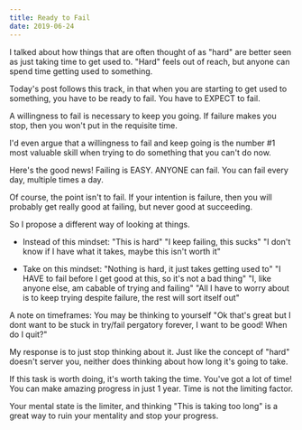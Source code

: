 ```yaml
---
title: Ready to Fail
date: 2019-06-24
---
```


I talked about how things that are often thought of as "hard" are better seen as just taking time to get used to. "Hard" feels out of reach, but anyone can spend time getting used to something.

Today's post follows this track, in that when you are starting to get used to something, you have to be ready to fail. You have to EXPECT to fail.

A willingness to fail is necessary to keep you going. If failure makes you stop, then you won't put in the requisite time.

I'd even argue that a willingness to fail and keep going is the number #1 most valuable skill when trying to do something that you can't do now.

Here's the good news! Failing is EASY. ANYONE can fail. You can fail every day, multiple times a day.

Of course, the point isn't to fail. If your intention is failure, then you will probably get really good at failing, but never good at succeeding.

So I propose a different way of looking at things.

- Instead of this mindset:
  "This is hard"
  "I keep failing, this sucks"
  "I don't know if I have what it takes, maybe this isn't worth it"

- Take on this mindset:
  "Nothing is hard, it just takes getting used to"
  "I HAVE to fail before I get good at this, so it's not a bad thing"
  "I, like anyone else, am cabable of trying and failing"
  "All I have to worry about is to keep trying despite failure, the rest will sort itself out"

A note on timeframes:
You may be thinking to yourself "Ok that's great but I dont want to be stuck in try/fail pergatory forever, I want to be good! When do I quit?"

My response is to just stop thinking about it. Just like the concept of "hard" doesn't server you, neither does thinking about how long it's going to take.

If this task is worth doing, it's worth taking the time. You've got a lot of time! You can make amazing progress in just 1 year. Time is not the limiting factor.

Your mental state is the limiter, and thinking "This is taking too long" is a great way to ruin your mentality and stop your progress.
